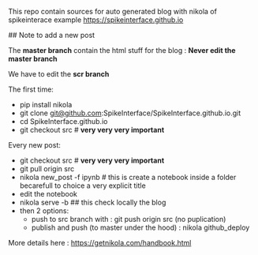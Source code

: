 This repo contain sources for auto generated blog with nikola
of spikeinterace example https://spikeinterface.github.io



## Note to add a new post


The **master branch** contain the html stuff for the blog : **Never edit the master branch**

We have to edit the **scr branch** 

The first time:
  * pip install nikola
  * git clone git@github.com:SpikeInterface/SpikeInterface.github.io.git
  * cd SpikeInterface.github.io
  * git checkout src   # **very very very important**
  
Every new post:
  * git checkout src   # **very very very important**
  * git pull origin src
  * nikola new_post -f ipynb  #  this is create a notebook inside a folder becarefull to choice a very explicit title
  * edit the notebook
  * nikola serve -b ## this check locally the blog
  * then 2 options:
    * push to src branch with : git push origin src (no puplication)
    * publish and push (to master under the hood) : nikola github_deploy


More details here : https://getnikola.com/handbook.html
